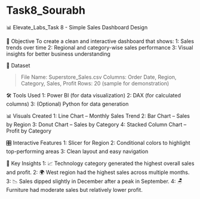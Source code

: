 # Task8_Sourabh

📊 Elevate_Labs_Task 8 - Simple Sales Dashboard Design

🧾 Objective
To create a clean and interactive dashboard that shows:
  1: Sales trends over time
  2: Regional and category-wise sales performance
  3: Visual insights for better business understanding


📁 Dataset
  > File Name: Superstore_Sales.csv
  > Columns: Order Date, Region, Category, Sales, Profit
  > Rows: 20 (sample for demonstration)


🛠 Tools Used
  1: Power BI (for data visualization)
  2: DAX (for calculated columns)
  3: (Optional) Python for data generation


📊 Visuals Created
  1: Line Chart – Monthly Sales Trend
  2: Bar Chart – Sales by Region
  3: Donut Chart – Sales by Category
  4: Stacked Column Chart – Profit by Category


🎛 Interactive Features
  1: Slicer for Region
  2: Conditional colors to highlight top-performing areas
  3: Clean layout and easy navigation


📌 Key Insights
  1: 📈 Technology category generated the highest overall sales and profit.
  2: 🌍 West region had the highest sales across multiple months.
  3: 📉 Sales dipped slightly in December after a peak in September.
  4: 🪑 Furniture had moderate sales but relatively lower profit.
